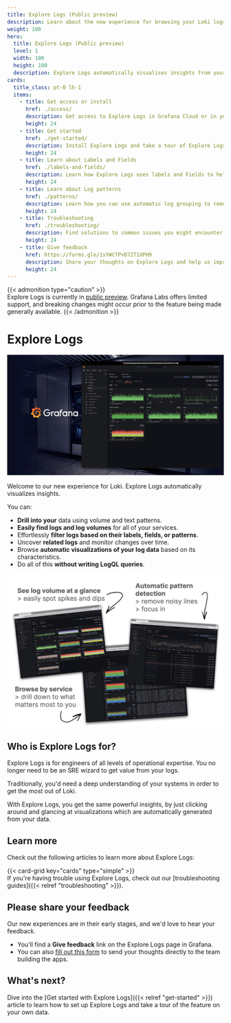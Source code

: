 ```yaml
---
title: Explore Logs (Public preview)
description: Learn about the new experience for browsing your Loki logs without writing queries.
weight: 100
hero:
  title: Explore Logs (Public preview)
  level: 1
  width: 100
  height: 100
  description: Explore Logs automatically visualises insights from your Loki logs.
cards:
  title_class: pt-0 lh-1
  items:
    - title: Get access or install
      href: ./access/
      description: Get access to Explore Logs in Grafana Cloud or in your own stack.
      height: 24
    - title: Get started
      href: ./get-started/
      description: Install Explore Logs and take a tour of Explore Logs using your own data.
      height: 24
    - title: Learn about Labels and Fields
      href: ./labels-and-fields/
      description: Learn how Explore Logs uses labels and Fields to help you explore your Loki logs.
      height: 24
    - title: Learn about Log patterns
      href: ./patterns/
      description: Learn how you can use automatic log grouping to remove noise and find hard to locate logs.
      height: 24
    - title: Troubleshooting
      href: ./troubleshooting/
      description: Find solutions to common issues you might encounter when using Explore Logs.
      height: 24
    - title: Give feedback
      href: https://forms.gle/1sYWCTPvD72T1dPH9
      description: Share your thoughts on Explore Logs and help us improve the experience.
      height: 24
---
```


{{< admonition type="caution" >}}  
Explore Logs is currently in [public preview](/docs/release-life-cycle/). Grafana Labs offers limited support, and breaking changes might occur prior to the feature being made generally available.
{{< /admonition >}}

# Explore Logs

![A new way to look at your logs](images/explore-logs-hero-image.jpeg)

Welcome to our new experience for Loki. Explore Logs automatically visualizes insights.

You can:

- **Drill into your** data using volume and text patterns.
- **Easily find logs and log volumes** for all of your services.
- Effortlessly **filter logs based on their labels, fields, or patterns**.
- Uncover **related logs** and monitor changes over time.
- Browse **automatic visualizations of your log data** based on its characteristics.
- Do all of this **without writing LogQL queries**.

![Screenshot of Explore Logs landing page](images/explore-logs-features.jpeg)

## Who is Explore Logs for?

Explore Logs is for engineers of all levels of operational expertise. You no longer need to be an SRE wizard to get value from your logs.

Traditionally, you'd need a deep understanding of your systems in order to get the most out of Loki.

With Explore Logs, you get the same powerful insights, by just clicking around and glancing at visualizations which are automatically generated from your data.

## Learn more

Check out the following articles to learn more about Explore Logs:

{{< card-grid key="cards" type="simple" >}}
<br>
If you're having trouble using Explore Logs, check out our [troubleshooting guides]({{< relref "troubleshooting" >}}).

## Please share your feedback

Our new experiences are in their early stages, and we'd love to hear your feedback.

- You'll find a **Give feedback** link on the Explore Logs page in Grafana.
- You can also [fill out this form](https://forms.gle/1sYWCTPvD72T1dPH9) to send your thoughts directly to the team building the apps.

## What's next?

Dive into the [Get started with Explore Logs]({{< relref "get-started" >}}) article to learn how to set up Explore Logs and take a tour of the feature on your own data.
